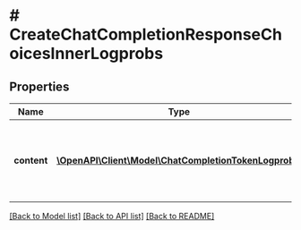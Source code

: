 # # CreateChatCompletionResponseChoicesInnerLogprobs

## Properties

Name | Type | Description | Notes
------------ | ------------- | ------------- | -------------
**content** | [**\OpenAPI\Client\Model\ChatCompletionTokenLogprob[]**](ChatCompletionTokenLogprob.md) | A list of message content tokens with log probability information. |

[[Back to Model list]](../../README.md#models) [[Back to API list]](../../README.md#endpoints) [[Back to README]](../../README.md)
